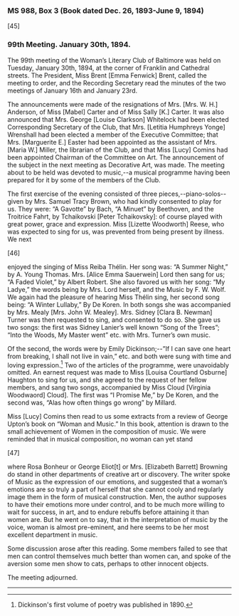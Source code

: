 ### MS 988, Box 3 (Book dated Dec. 26, 1893-June 9, 1894)

[45]

### 99th Meeting. January 30th, 1894.

The 99th meeting of the Woman’s Literary Club of Baltimore was held on Tuesday, January 30th, 1894, at the corner of Franklin and Cathedral streets. The President, Miss Brent [Emma Fenwick] Brent, called the meeting to order, and the Recording Secretary read the minutes of the two meetings of January 16th and January 23rd.

The announcements were made of the resignations of Mrs. [Mrs. W. H.] Anderson, of Miss [Mabel] Carter and of Miss Sally [K.] Carter. It was also announced that Mrs. George [Louise Clarkson] Whitelock had been elected Corresponding Secretary of the Club, that Mrs. [Letitia Humphreys Yonge] Wrenshall had been elected a member of the Executive Committee; that Mrs. [Marguerite E.] Easter had been appointed as the assistant of Mrs. [Maria W.] Miller, the librarian of the Club, and that Miss [Lucy] Comins had been appointed Chairman of the Committee on Art. The announcement of the subject in the next meeting as Decorative Art, was made. The meeting about to be held was devoted to music,--a musical programme having been prepared for it by some of the members of the Club.

The first exercise of the evening consisted of three pieces,--piano-solos--given by Mrs. Samuel Tracy Brown, who had kindly consented to play for us. They were: “A Gavotte” by Bach, “A Minuet” by Beethoven, and the Troitrice Fahrt, by Tchaikovski [Peter Tchaikovsky]: of course played with great power, grace and expression. Miss [Lizette Woodworth] Reese, who was expected to sing for us, was prevented from being present by illness. We next

[46]

enjoyed the singing of Miss Reiba Thélin. Her song was: “A Summer Night,” by A. Young Thomas. Mrs. [Alice Emma Sauerwein] Lord then sang for us; “A Faded Violet,” by Albert Robert. She also favored us with her song: “My Ladye,” the words being by Mrs. Lord herself, and the Music by F. W. Wolf. We again had the pleasure of hearing Miss Thélin sing, her second song being: “A Winter Lullaby,” By De Koren. In both songs she was accompanied by Mrs. Mealy [Mrs. John W. Mealey]. Mrs. Sidney [Clara B. Newman] Turner was then requested to sing, and consented to do so. She gave us two songs: the first was Sidney Lanier’s well known “Song of the Trees”; “Into the Woods, My Master went” etc. with Mrs. Turner’s own music.

Of the second, the words were by Emily Dickinson;--”If I can save one heart from breaking, I shall not live in vain,” etc. and both were sung with time and loving expression.[^Dickinson] Two of the articles of the programme, were unavoidably omitted. An earnest request was made to Miss [Louisa Courtland Osburne] Haughton to sing for us, and she agreed to the request of her fellow members, and sang two songs, accompanied by Miss Cloud [Virginia Woodwaord] Cloud]. The first was “I Promise Me,” by De Koren, and the second was, “Alas how often things go wrong” by Millard.
[^Dickinson]: Dickinson's first volume of poetry was published in 1890.

Miss [Lucy] Comins then read to us some extracts from a review of George Upton’s book on “Woman and Music.” In this book, attention is drawn to the small achievement of Women in the composition of music. We were reminded that in musical composition, no woman can yet stand

[47]

where Rosa Bonheur or George Eliot[t] or Mrs. [Elizabeth Barrett] Browning do stand in other departments of creative art or discovery. The writer spoke of Music as the expression of our emotions, and suggested that a woman’s emotions are so truly a part of herself that she cannot cooly and regularly image them in the form of musical construction. Men, the author supposes to have their emotions more under control, and to be much more willing to wait for success, in art, and to endure rebuffs before attaining it than women are. But he went on to say, that in the interpretation of music by the voice, woman is almost pre-eminent, and here seems to be her most excellent department in music.

Some discussion arose after this reading. Some members failed to see that men can control themselves much better than women can, and spoke of the aversion some men show to cats, perhaps to other innocent objects.

The meeting adjourned.
<hr>
